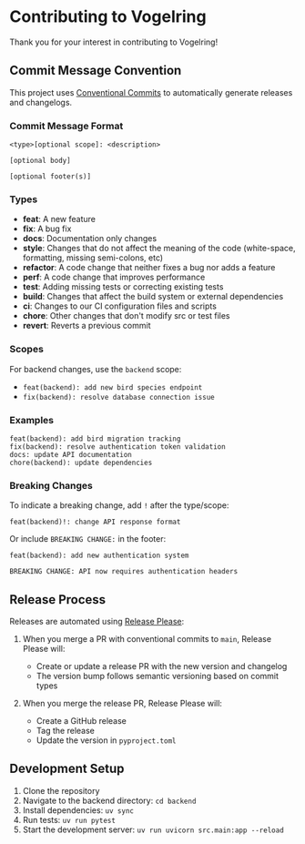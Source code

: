 # Contributing to Vogelring

Thank you for your interest in contributing to Vogelring!

## Commit Message Convention

This project uses [Conventional Commits](https://www.conventionalcommits.org/) to automatically generate releases and changelogs.

### Commit Message Format

```
<type>[optional scope]: <description>

[optional body]

[optional footer(s)]
```

### Types

- **feat**: A new feature
- **fix**: A bug fix
- **docs**: Documentation only changes
- **style**: Changes that do not affect the meaning of the code (white-space, formatting, missing semi-colons, etc)
- **refactor**: A code change that neither fixes a bug nor adds a feature
- **perf**: A code change that improves performance
- **test**: Adding missing tests or correcting existing tests
- **build**: Changes that affect the build system or external dependencies
- **ci**: Changes to our CI configuration files and scripts
- **chore**: Other changes that don't modify src or test files
- **revert**: Reverts a previous commit

### Scopes

For backend changes, use the `backend` scope:
- `feat(backend): add new bird species endpoint`
- `fix(backend): resolve database connection issue`

### Examples

```
feat(backend): add bird migration tracking
fix(backend): resolve authentication token validation
docs: update API documentation
chore(backend): update dependencies
```

### Breaking Changes

To indicate a breaking change, add `!` after the type/scope:
```
feat(backend)!: change API response format
```

Or include `BREAKING CHANGE:` in the footer:
```
feat(backend): add new authentication system

BREAKING CHANGE: API now requires authentication headers
```

## Release Process

Releases are automated using [Release Please](https://github.com/googleapis/release-please):

1. When you merge a PR with conventional commits to `main`, Release Please will:
   - Create or update a release PR with the new version and changelog
   - The version bump follows semantic versioning based on commit types

2. When you merge the release PR, Release Please will:
   - Create a GitHub release
   - Tag the release
   - Update the version in `pyproject.toml`

## Development Setup

1. Clone the repository
2. Navigate to the backend directory: `cd backend`
3. Install dependencies: `uv sync`
4. Run tests: `uv run pytest`
5. Start the development server: `uv run uvicorn src.main:app --reload`
